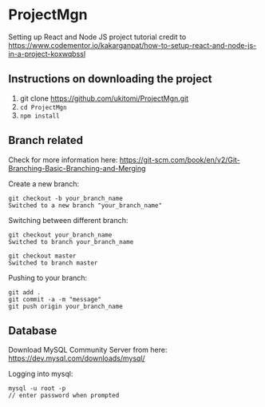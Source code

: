 # ProjectMgn

Setting up React and Node JS project tutorial credit to https://www.codementor.io/kakarganpat/how-to-setup-react-and-node-js-in-a-project-koxwqbssl

## Instructions on downloading the project

1. git clone https://github.com/ukitomi/ProjectMgn.git
2. ```cd ProjectMgn```
3. ```npm install```

## Branch related

Check for more information here: https://git-scm.com/book/en/v2/Git-Branching-Basic-Branching-and-Merging

Create a new branch:
```
git checkout -b your_branch_name
Switched to a new branch "your_branch_name"
```

Switching between different branch:
```
git checkout your_branch_name
Switched to branch your_branch_name

git checkout master
Switched to branch master
```

Pushing to your branch:
```
git add .
git commit -a -m "message"
git push origin your_branch_name
```

## Database

Download MySQL Community Server from here: https://dev.mysql.com/downloads/mysql/

Logging into mysql:
```
mysql -u root -p
// enter password when prompted
```